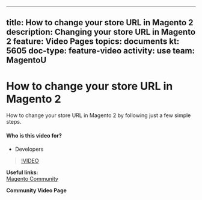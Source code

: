 
---
title: How to change your store URL in Magento 2
description: Changing your store URL in Magento 2
feature: Video Pages
topics: documents
kt: 5605
doc-type: feature-video
activity: use
team: MagentoU
---
# How to change your store URL in Magento 2

How to change your store URL in Magento 2 by following just a few simple steps.

#### Who is this video for?
* Developers

>[!VIDEO](https://video.tv.adobe.com/v/35488)

**Useful links:**
<br/>
[Magento Community](https://community.magento.com/)

**Community Video Page**